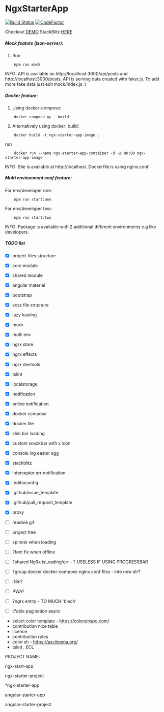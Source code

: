 # NgxStarterApp

<!--- TODO: more badges --->
[![Build Status](https://travis-ci.org/matsta25/ngx-starter-app.svg?branch=master)](https://travis-ci.org/matsta25/ngx-starter-app)
[![CodeFactor](https://www.codefactor.io/repository/github/matsta25/ngx-starter-app/badge)](https://www.codefactor.io/repository/github/matsta25/ngx-starter-app)

<!--- TODO: logo ---> 

Checkout [DEMO](https://matsta25.github.io/ngx-starter-app)
StackBlitz [HERE](https://stackblitz.com/github/matsta25/ngx-starter-app)

##### Mock feature (json-server):
1. Run:
```
    npm run mock
```

INFO:
API is available on http://localhost:3000/api/posts and http://localhost:3000/posts.
API is serving data created with faker.js.
To add more fake data just edit mock/index.js :)

##### Docker feature:

1. Using docker-compose:
```
    docker-compose up --build
```

2. Alternatively using docker:
build: 
```
    docker build -t ngx-starter-app-image .
```

run
```
    docker run --name ngx-starter-app-container -d -p 80:80 ngx-starter-app-image
```

INFO:
Site is available at http://localhost.
Dockerfile is using nginx.conf.

##### Multi environment conf feature:

For env/developer one:
```
    npm run start:one
```

For env/developer two:
```
    npm run start:two
```

INFO:
Package is available with 2 additional different environments e.g like developers. 

#####  TODO list

 *  [x] project files structure
 *  [x] core module
 *  [x] shared module
 *  [x] angular material
 *  [x] bootstrap
 *  [x] scss file structure
 *  [x] lazy loading
 *  [x] mock
 *  [x] multi env
 *  [x] ngrx store
 *  [x] ngrx effects
 *  [x] ngrx devtools
 *  [x] tslint
 *  [x] localstorage
 *  [x] notification
 *  [x] online notification
 *  [x] docker compose
 *  [x] docker file
 *  [x] slim bar loading
 *  [x] custom snackbar with x icon
 *  [x] console log easter egg
 *  [x] stackblitz 
 *  [x] interceptor err notification 
 *  [x] .editorconfig
 *  [x] .github/issue_template
 *  [x] .github/pull_request_template
 *  [x] proxy
 *  [ ] readme gif
 *  [ ] project tree

 
 *  [ ] spinner when loading
 *  [ ] ?font fix when offline
 *  [ ] ?shared NgRx isLoading/err - ? USELESS IF USING PROGRESSBAR
 *  [ ] ?group docker docker-compose nginx.conf files - into new dir?
 *  [ ] i18n?
 *  [ ] PWA?
 *  [ ] ?ngrx entity - TO MUCH 'blech'
 *  [ ] t?able pagination async
 
 
 - select color template - https://colorsinspo.com/
 - contribution nice table
 - licence
 - contribution rules
 - color sh - https://asciinema.org/
 - tslint , EOL

PROJECT NAME:

ngx-start-app

ngx-starter-project

*ngx-starter-app

angular-starter-app

angular-starter-project
